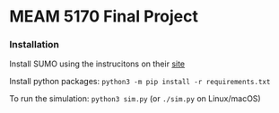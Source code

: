 # MEAM 5170 Final Project

### Installation

Install SUMO using the instrucitons on their [site](https://sumo.dlr.de/docs/Installing/index.html)

Install python packages: `python3 -m pip install -r requirements.txt`

To run the simulation: `python3 sim.py` (or `./sim.py` on Linux/macOS)